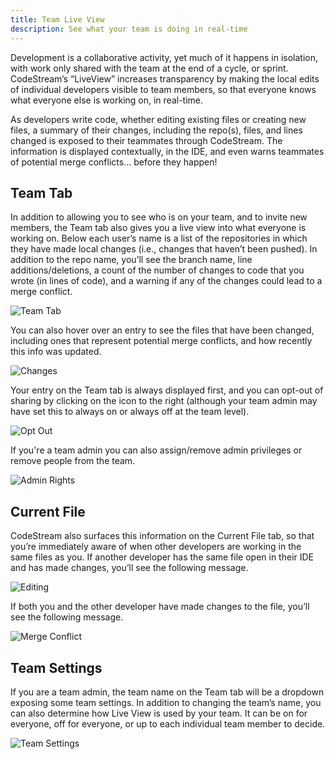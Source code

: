 ```yaml
---
title: Team Live View
description: See what your team is doing in real-time
---
```


Development is a collaborative activity, yet much of it happens in isolation,
with work only shared with the team at the end of a cycle, or sprint.
CodeStream’s “LiveView” increases transparency by making the local edits of
individual developers visible to team members, so that everyone knows what
everyone else is working on, in real-time.

As developers write code, whether editing existing files or creating new files,
a summary of their changes, including the repo(s), files, and lines changed is
exposed to their teammates through CodeStream. The information is displayed
contextually, in the IDE, and even warns teammates of potential merge conflicts…
before they happen!

## Team Tab

In addition to allowing you to see who is on your team, and to invite new
members, the Team tab also gives you a live view into what everyone is working
on. Below each user’s name is a list of the repositories in which they have made
local changes (i.e., changes that haven’t been pushed). In addition to the repo
name, you’ll see the branch name, line additions/deletions, a count of the
number of changes to code that you wrote (in lines of code), and a warning if
any of the changes could lead to a merge conflict.

![Team Tab](https://raw.githubusercontent.com/TeamCodeStream/CodeStream/master/images/TeamTab.png)

You can also hover over an entry to see the files that have been changed,
including ones that represent potential merge conflicts, and how recently this
info was updated.

![Changes](https://raw.githubusercontent.com/TeamCodeStream/CodeStream/master/images/LiveViewChanges.png)

Your entry on the Team tab is always displayed first, and you can opt-out of
sharing by clicking on the icon to the right (although your team admin may have
set this to always on or always off at the team level).

![Opt Out](https://raw.githubusercontent.com/TeamCodeStream/CodeStream/master/images/LiveViewOptOut.png)

If you're a team admin you can also assign/remove admin privileges or remove
people from the team.

![Admin Rights](https://raw.githubusercontent.com/TeamCodeStream/CodeStream/master/images/AdminRights.png)
 
## Current File

CodeStream also surfaces this information on the Current File tab, so that
you’re immediately aware of when other developers are working in the same files
as you. If another developer has the same file open in their IDE and has made
changes, you’ll see the following message.
 
![Editing](https://raw.githubusercontent.com/TeamCodeStream/CodeStream/master/images/LiveViewEditing.png)

If both you and the other developer have made changes to the file, you’ll see
the following message.

![Merge Conflict](https://raw.githubusercontent.com/TeamCodeStream/CodeStream/master/images/LiveViewMergeConflict.png)

## Team Settings

If you are a team admin, the team name on the Team tab will be a dropdown
exposing some team settings. In addition to changing the team’s name, you can
also determine how Live View is used by your team. It can be on for everyone,
off for everyone, or up to each individual team member to decide.

![Team Settings](https://raw.githubusercontent.com/TeamCodeStream/CodeStream/master/images/TeamSettings.png)
